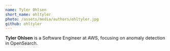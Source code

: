 ```yaml
---
name: Tyler Ohlsen
short_name: ohltyler
photo: /assets/media/authors/ohltyler.jpg
github: ohltyler
---
```


**Tyler Ohlsen** is a Software Engineer at AWS, focusing on anomaly detection in OpenSearch.